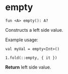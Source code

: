# empty

`fun <A> empty(): A?`

Constructs a left side value.

Example usage:

```
val myVal = empty<Int>()
```

```
1.fold(::empty, { it })
```

**Return**
left side value.

